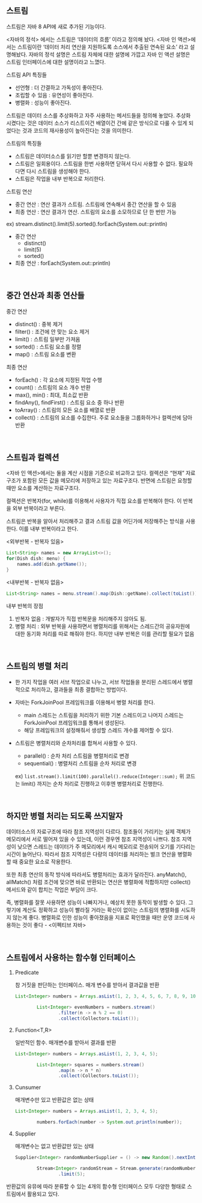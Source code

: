 ## 스트림

스트림은 자바 8 API에 새로 추가된 기능이다. 

<자바의 정석> 에서는 스트림은 ‘데이터의 흐름’ 이라고 정의해 놨다. <자바 인 액션>에서는 스트림이란 ‘데이터 처리 연산을 지원하도록 소스에서 추출된 연속된 요소’ 라고 설명해놨다.  자바의 정석 설명은 스트림 자체에 대한 설명에 가깝고 자바 인 액션 설명은 스트림 인터페이스에 대한 설명이라고 느꼈다. 

스트림 API 특징들

- 선언형 : 더 간결하고 가독성이 좋아진다.
- 조립할 수 있음 : 유연성이 좋아진다.
- 병렬화 : 성능이 좋아진다.

스트림은 데이터 소스를 추상화하고 자주 사용하는 메서드들을 정의해 놓았다. 추상화 시켰다는 것은 데이터 소스가 리스트이건 배열이건 간에 같은 방식으로 다룰 수 있게 되었다는 것과 코드의 재사용성이 높아진다는 것을 의미한다.

스트림의 특징들

- 스트림은 데이터소스를 읽기만 할뿐 변경하지 않는다.
- 스트림은 일회용이다. 스트림을 한번 사용하면 닫혀서 다시 사용할 수 없다. 필요하다면 다시 스트림을 생성해야 한다.
- 스트림은 작업을 내부 반복으로 처리한다.

스트림 연산

- 중간 연산 : 연산 결과가 스트림. 스트림에 연속해서 중간 연산을 할 수 있음
- 최종 연산 : 연산 결과가 연산. 스트림의 요소를 소모하므로 단 한 번만 가능

ex) stream.distinct().limit(5).sorted().forEach(System.out::println)

- 중간 연산
    - distinct()
    - limit(5)
    - sorted()
- 최종 연산 : forEach(System.out::println)

<br/>

## 중간 연산과 최종 연산들

중간 연산

- distinct() : 중복 제거
- filter() : 조건에 안 맞는 요소 제거
- limit() : 스트림 일부만 가져옴
- sorted() : 스트림 요소를 정렬
- map() : 스트림 요소를 변환

최종 연산

- forEach() : 각 요소에 지정된 작업 수행
- count() : 스트림의 요소 개수 반환
- max(), min() : 최대, 최소값 반환
- findAny(), findFirst() : 스트림 요소 중 하나 반환
- toArray() : 스트림의 모든 요소를 배열로 반환
- collect() : 스트림의 요소를 수집한다. 주로 요소들을 그룹화하거나 컬렉션에 담아 반환

<br/>

## 스트림과 컬렉션

<자바 인 액션>에서는 둘을 계산 시점을 기준으로 비교하고 있다. 컬렉션은 “현재” 자료구조가 포함된 모든 값을 메모리에 저장하고 있는 자료구조다. 반면에 스트림은 요청할 때만 요소를 계산하는 자료구조다. 

컬렉션은 반복자(for, while)를 이용해서 사용자가 직접 요소를 반복해야 한다. 이 반복을 외부 반복이라고 부른다. 

스트림은 반복을 알아서 처리해주고 결과 스트림 값을 어딘가에 저장해주는 방식을 사용한다. 이를 내부 반복이라고 한다. 

<외부반복 - 반복자 있음>

```java
List<String> names = new ArrayList<>();
for(Dish dish: menu) {
    names.add(dish.getName());
}
```

<내부반복 - 반복자 없음>

```java
List<String> names = menu.stream().map(Dish::getName).collect(toList());
```

내부 반복의 장점

1. 반복자 없음 : 개발자가 직접 반복문을 처리해주지 않아도 됨.
2. 병렬 처리 : 외부 반복을 사용하면서 병렬처리를 위해서는 스레드간의 공유자원에 대한 동기화 처리를 따로 해줘야 한다. 하지만 내부 반복은 이를 관리할 필요가 없음

<br/>

## 스트림의 병렬 처리

- 한 가지 작업을 여러 서브 작업으로 나누고, 서브 작업들을 분리된 스레드에서 병렬적으로 처리하고, 결과들을 최종 결합하는 방법이다.
- 자바는 ForkJoinPool 프레임워크를 이용해서 병렬 처리를 한다.
    - main 스레드는 스트림을 처리하기 위한 기본 스레드이고 나머지 스레드는 ForkJoinPool 프레임워크를 통해서 생성된다.
    - 해당 프레임워크의 설정해줘서 생성할 스레드 개수를 제어할 수 있다.
    
- 스트림은 병렬처리와 순차처리를 합쳐서 사용할 수 있다.
    - parallel() : 순차 처리 스트림을 병렬처리로 변경
    - sequential() : 병렬처리 스트림을 순차 처리로 변경
    
    ex) `list.stream().limit(100).parallel().reduce(Integer::sum);`
    위 코드는 limit() 까지는 순차 처리로 진행하고 이후엔 병렬처리로 진행한다.

<br/>    

## 하지만 병렬 처리는 되도록 쓰지말자

데이터소스의 자료구조에 따라 참조 지역성이 다르다. 참조들이 가리키는 실제 객체가 메모리에서 서로 떨어져 있을 수 있는데, 이런 경우엔 참조 지역성이 나쁘다. 참조 지역성이 낮으면 스레드는 데이터가 주 메모리에서 캐시 메모리로 전송되어 오기를 기다리는 시간이 늘어난다. 따라서 참조 지역성은 다량의 데이터를 처리하는 벌크 연산을 병렬화할 때 중요한 요소로 작용한다. 

또한 최종 연산의 동작 방식에 따라서도 병렬처리는 효과가 달라진다. anyMatch(), allMatch() 처럼 조건에 맞으면 바로 반환되는 연산은 병렬화에 적합하지만 collect() 메서드와 같이 합치는 작업은 부담이 크다. 

즉, 병렬화를 잘못 사용하면 성능이 나빠지거나, 예상치 못한 동작이 발생할 수 있다. 그렇기에 계산도 정확하고 성능이 빨라질 거라는 확신이 없이는 스트림의 병렬화를 시도하지 않는게 좋다. 병렬화로 인한 성능이 좋아졌음을 지표로 확인했을 때만 운영 코드에 사용하는 것이 좋다 - <이펙티브 자바>

<br/>

## 스트림에서 사용하는 함수형 인터페이스

1. Predicate<T>
    
    참 거짓을 판단하는 인터페이스. 매개 변수를 받아서 결과값을 반환
    
    ```java
    List<Integer> numbers = Arrays.asList(1, 2, 3, 4, 5, 6, 7, 8, 9, 10);
    
            List<Integer> evenNumbers = numbers.stream()
                    .filter(n -> n % 2 == 0)
                    .collect(Collectors.toList());
    ```
    

1. Function<T,R> 
    
    일반적인 함수. 매개변수를 받아서 결과를 반환
    
    ```java
    List<Integer> numbers = Arrays.asList(1, 2, 3, 4, 5);
    
            List<Integer> squares = numbers.stream()
                    .map(n -> n * n) 
                    .collect(Collectors.toList());
    ```
    

1. Cunsumer<T> 
    
    매개변수만 있고 반환값은 없는 상태
    
    ```java
    List<Integer> numbers = Arrays.asList(1, 2, 3, 4, 5);
    
            numbers.forEach(number -> System.out.println(number));
    ```
    

1. Supplier<T>
    
    매개변수는 없고 반환값만 있는 상태
    
    ```java
    Supplier<Integer> randomNumberSupplier = () -> new Random().nextInt();
    
            Stream<Integer> randomStream = Stream.generate(randomNumberSupplier)
                    .limit(5);
    ```
    

반환값의 유뮤에 따라 분류할 수 있는 4개의 함수형 인터페이스 모두 다양한 형태로 스트림에서 활용되고 있다.
